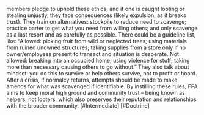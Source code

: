 members pledge to uphold these ethics, and if one is caught looting or stealing unjustly, they face consequences (likely expulsion, as it breaks trust). They train on alternatives: stockpile to reduce need to scavenge; practice barter to get what you need from willing others; and only scavenge as a last resort and as carefully as possible. There could be a guideline list, like: “Allowed: picking fruit from wild or neglected trees; using materials from ruined unowned structures; taking supplies from a store only if no owner/employees present to transact and situation is desperate. Not allowed: breaking into an occupied home; using violence for stuff; taking more than necessary causing others to go without.” They also talk about mindset: you do this to survive or help others survive, not to profit or hoard. After a crisis, if normalcy returns, attempts should be made to make amends for what was scavenged if identifiable. By instilling these rules, FPA aims to keep moral high ground and community trust – being known as helpers, not looters, which also preserves their reputation and relationships with the broader community. [#Intermediate] [#Doctrine]